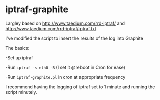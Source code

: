 # iptraf-graphite

Largley based on http://www.taedium.com/rrd-iptraf/ and http://www.taedium.com/rrd-iptraf/iptraf.txt

I've modified the script to insert the results of the log into Graphite

The basics:

-Set up iptraf

-Run `iptraf -s eth0 -B` (I set it @reboot in Cron for ease)

-Run `iptraf-graphite.pl` in cron at appropriate frequency

I recommend having the logging of iptraf set to 1 minute and running the script minutely.
